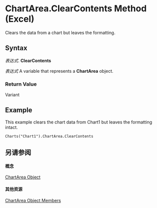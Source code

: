 
# ChartArea.ClearContents Method (Excel)

Clears the data from a chart but leaves the formatting.


## Syntax

 _表达式_. **ClearContents**

 _表达式_ A variable that represents a **ChartArea** object.


### Return Value

Variant


## Example

This example clears the chart data from Chart1 but leaves the formatting intact.


```
Charts("Chart1").ChartArea.ClearContents
```


## 另请参阅


#### 概念


[ChartArea Object](883423b5-7689-b164-c0a3-8dab049b5d9e.md)
#### 其他资源


[ChartArea Object Members](http://msdn.microsoft.com/library/7be5d1c8-31ef-e784-7381-0bd95532da94%28Office.15%29.aspx)